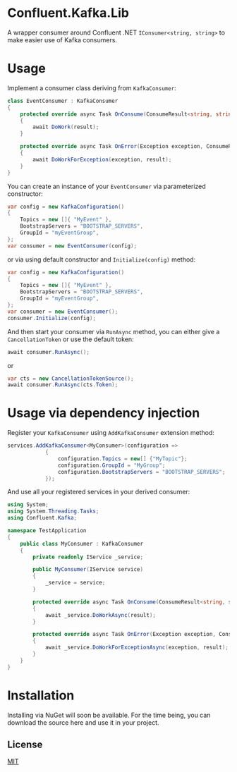 # Confluent.Kafka.Lib

A wrapper consumer around Confluent .NET `IConsumer<string, string>` to make easier use of Kafka consumers.

# Usage

Implement a consumer class deriving from `KafkaConsumer`:
``` cs
class EventConsumer : KafkaConsumer
{
    protected override async Task OnConsume(ConsumeResult<string, string> result)
    {
        await DoWork(result);
    }

    protected override async Task OnError(Exception exception, ConsumeResult<string, string>? result)
    {
        await DoWorkForException(exception, result);
    }
}
```

You can create an instance of your `EventConsumer` via parameterized constructor:
``` cs
var config = new KafkaConfiguration()
{
    Topics = new []{ "MyEvent" },
    BootstrapServers = "BOOTSTRAP_SERVERS",
    GroupId = "myEventGroup",
};
var consumer = new EventConsumer(config);
```
or via using default constructor and `Initialize(config)` method:
``` cs
var config = new KafkaConfiguration()
{
    Topics = new []{ "MyEvent" },
    BootstrapServers = "BOOTSTRAP_SERVERS",
    GroupId = "myEventGroup",
};
var consumer = new EventConsumer();
consumer.Initialize(config);
```

And then start your consumer via `RunAsync` method, you can either give a `CancellationToken` or use the default token:
``` cs
await consumer.RunAsync();
```
or
``` cs
var cts = new CancellationTokenSource();
await consumer.RunAsync(cts.Token);
```

# Usage via dependency injection
Register your `KafkaConsumer` using `AddKafkaConsumer` extension method:
``` cs
services.AddKafkaConsumer<MyConsumer>(configuration =>
            {
                configuration.Topics = new[] {"MyTopic"};
                configuration.GroupId = "MyGroup";
                configuration.BootstrapServers = "BOOTSTRAP_SERVERS";
            });
```
And use all your registered services in your derived consumer:
``` cs
using System;
using System.Threading.Tasks;
using Confluent.Kafka;

namespace TestApplication
{
    public class MyConsumer : KafkaConsumer
    {
        private readonly IService _service;

        public MyConsumer(IService service)
        {
            _service = service;
        }

        protected override async Task OnConsume(ConsumeResult<string, string> result)
        {
            await _service.DoWorkAsync(result);
        }

        protected override async Task OnError(Exception exception, ConsumeResult<string, string>? result)
        {
            await _service.DoWorkForExceptionAsync(exception, result);
        }
    }
}
```

# Installation
Installing via NuGet will soon be available.
For the time being, you can download the source here and use it in your project.

## License
[MIT](https://choosealicense.com/licenses/mit/)
